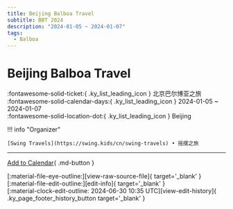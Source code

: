```yaml
---
title: Beijing Balboa Travel
subtitle: BBT 2024
description: "2024-01-05 ~ 2024-01-07"
tags:
  - Balboa
---
```


# Beijing Balboa Travel 

:fontawesome-solid-ticket:{ .ky_list_leading_icon } 北京巴尔博亚之旅  
:fontawesome-solid-calendar-days:{ .ky_list_leading_icon } 2024-01-05 ~ 2024-01-07  
:fontawesome-solid-location-dot:{ .ky_list_leading_icon } Beijing  

!!! info "Organizer"

    [Swing Travels](https://swing.kids/cn/swing-travels) • 摇摆之旅  

---

[Add to Calendar](https://swing.news/ics/en/2024/cn/beijing-balboa-travel-2024.ics){ .md-button }

<div class="ky_page_footer" markdown>
<div class="ky_page_footer_trailing" markdown="span">
[:material-file-eye-outline:][view-raw-source-file]{ target='_blank' }
[:material-file-edit-outline:][edit-info]{ target='_blank' }
</div>
<div class="ky_page_footer_leading" markdown="span">
[:material-clock-edit-outline: 2024-06-30 10:35 UTC][view-edit-history]{ .ky_page_footer_history_button target='_blank' }
</div>
</div>

[view-raw-source-file]: https://github.com/swingdance/events/blob/main/2024/cn/beijing-balboa-travel-2024.json "View Raw Source File"
[edit-info]: https://github.com/swingdance/events/issues/new?assignees=&labels=update+event&projects=&template=03-update_entity.yml&title=%5B2024%2Fcn%5D%20Beijing%20Balboa%20Travel&region=cn&year=2024&id=beijing-balboa-travel-2024&name=Beijing%20Balboa%20Travel&org_id=swing-travels "Edit Info"

[view-edit-history]: https://github.com/swingdance/events/commits/main/2024/cn/beijing-balboa-travel-2024.json "View Edit History"
